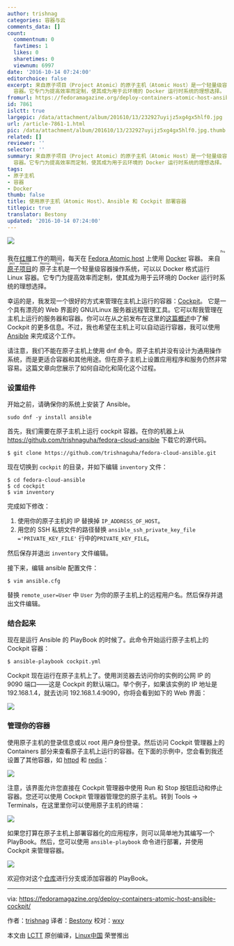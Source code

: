 ```yaml
---
author: trishnag
categories: 容器与云
comments_data: []
count:
  commentnum: 0
  favtimes: 1
  likes: 0
  sharetimes: 0
  viewnum: 6997
date: '2016-10-14 07:24:00'
editorchoice: false
excerpt: 来自原子项目（Project Atomic）的原子主机（Atomic Host）是一个轻量级容器操作系统，可以以 Docker 格式运行 Linux
  容器。它专门为提高效率而定制，使其成为用于云环境的 Docker 运行时系统的理想选择。
fromurl: https://fedoramagazine.org/deploy-containers-atomic-host-ansible-cockpit/
id: 7861
islctt: true
largepic: /data/attachment/album/201610/13/232927uyijz5xg4gx5hlf0.jpg
url: /article-7861-1.html
pic: /data/attachment/album/201610/13/232927uyijz5xg4gx5hlf0.jpg.thumb.jpg
related: []
reviewer: ''
selector: ''
summary: 来自原子项目（Project Atomic）的原子主机（Atomic Host）是一个轻量级容器操作系统，可以以 Docker 格式运行 Linux
  容器。它专门为提高效率而定制，使其成为用于云环境的 Docker 运行时系统的理想选择。
tags:
- 原子主机
- 容器
- Docker
thumb: false
title: 使用原子主机（Atomic Host）、Ansible 和 Cockpit 部署容器
titlepic: true
translator: Bestony
updated: '2016-10-14 07:24:00'
---
```


![](/data/attachment/album/201610/13/232927uyijz5xg4gx5hlf0.jpg)


我在[红帽](https://www.redhat.com/)工作的期间，每天在 [Fedora Atomic host](https://getfedora.org/en/cloud/download/atomic.html) 上使用 [Docker](https://www.docker.com/) 容器。 来自<ruby> <a href="http://www.projectatomic.io/">  原子项目 </a> <rp>  （ </rp> <rt>  Project Atomic </rt> <rp>  ） </rp></ruby>的<ruby> 原子主机 <rp>  （ </rp> <rt>  Atomic Host </rt> <rp>  ） </rp></ruby>是一个轻量级容器操作系统，可以以 Docker 格式运行 Linux 容器。它专门为提高效率而定制，使其成为用于云环境的 Docker 运行时系统的理想选择。


幸运的是，我发现一个很好的方式来管理在主机上运行的容器：[Cockpit](http://cockpit-project.org/)。 它是一个具有漂亮的 Web 界面的 GNU/Linux 服务器远程管理工具。它可以帮我管理在主机上运行的服务器和容器。你可以在从之前发布在这里的[这篇概述](https://fedoramagazine.org/cockpit-overview/)中了解 Cockpit 的更多信息。不过，我也希望在主机上可以自动运行容器，我可以使用 [Ansible](https://www.ansible.com/) 来完成这个工作。


请注意，我们不能在原子主机上使用 dnf 命令。原子主机并没有设计为通用操作系统，而是更适合容器和其他用途。但在原子主机上设置应用程序和服务仍然非常容易。这篇文章向您展示了如何自动化和简化这个过程。


### 设置组件


开始之前，请确保你的系统上安装了 Ansible。



```
sudo dnf -y install ansible

```

首先，我们需要在原子主机上运行 cockpit 容器。在你的机器上从 <https://github.com/trishnaguha/fedora-cloud-ansible> 下载它的源代码。



```
$ git clone https://github.com/trishnaguha/fedora-cloud-ansible.git

```

现在切换到 `cockpit` 的目录，并如下编辑 `inventory` 文件：



```
$ cd fedora-cloud-ansible
$ cd cockpit
$ vim inventory

```

完成如下修改：


1. 使用你的原子主机的 IP 替换掉 `IP_ADDRESS_OF_HOST`。
2. 用您的 SSH 私钥文件的路径替换 `ansible_ssh_private_key_file ='PRIVATE_KEY_FILE'` 行中的`PRIVATE_KEY_FILE`。


然后保存并退出 `inventory` 文件编辑。


接下来，编辑 ansible 配置文件：



```
$ vim ansible.cfg

```

替换 `remote_user=User` 中 `User` 为你的原子主机上的远程用户名。然后保存并退出文件编辑。


### 结合起来


现在是运行 Ansible 的 PlayBook 的时候了。此命令开始运行原子主机上的 Cockpit 容器：



```
$ ansible-playbook cockpit.yml

```

Cockpit 现在运行在原子主机上了。使用浏览器去访问你的实例的公网 IP 的 9090 端口——这是 Cockpit 的默认端口。举个例子，如果该实例的 IP 地址是 192.168.1.4，就去访问 192.168.1.4:9090，你将会看到如下的 Web 界面：


![](/data/attachment/album/201610/13/232955lo6melo1mp9kmpkk.jpg)


### 管理你的容器


使用原子主机的登录信息或以 root 用户身份登录。然后访问 Cockpit 管理器上的 Containers 部分来查看原子主机上运行的容器。在下面的示例中，您会看到我还设置了其他容器，如 [httpd](https://github.com/trishnaguha/fedora-cloud-ansible/tree/master/httpd) 和 [redis](https://github.com/trishnaguha/fedora-cloud-ansible/tree/master/redis)：


![](/data/attachment/album/201610/13/233023xcrcsj5gso5kkgpc.jpg)


注意，该界面允许您直接在 Cockpit 管理器中使用 Run 和 Stop 按钮启动和停止容器。您还可以使用 Cockpit 管理器管理您的原子主机。转到 Tools -> Terminals，在这里里你可以使用原子主机的终端：


![](/data/attachment/album/201610/13/233036g7hqvrg0386qr3qo.jpg)


如果您打算在原子主机上部署容器化的应用程序，则可以简单地为其编写一个 PlayBook。然后，您可以使用 `ansible-playbook` 命令进行部署，并使用 Cockpit 来管理容器。


![](/data/attachment/album/201610/13/233046racagpaabh7np8ap.jpg)


欢迎你对这个[仓库](https://github.com/trishnaguha/fedora-cloud-ansible)进行分支或添加容器的 PlayBook。




---


via: <https://fedoramagazine.org/deploy-containers-atomic-host-ansible-cockpit/>


作者：[trishnag](https://fedoramagazine.org/author/trishnag/) 译者：[Bestony](https://github.com/Bestony) 校对：[wxy](https://github.com/wxy)


本文由 [LCTT](https://github.com/LCTT/TranslateProject) 原创编译，[Linux中国](https://linux.cn/) 荣誉推出